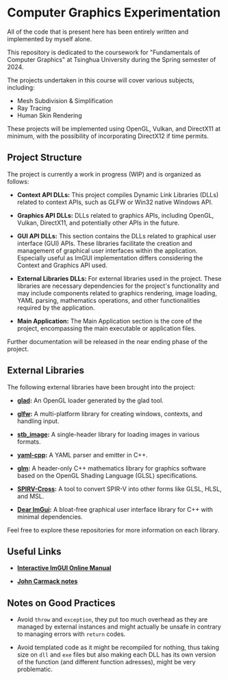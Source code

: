 # Computer Graphics Experimentation

All of the code that is present here has been entirely written and implemented by myself alone.

This repository is dedicated to the coursework for "Fundamentals of Computer Graphics" at Tsinghua University during the Spring semester of 2024.

The projects undertaken in this course will cover various subjects, including:

- Mesh Subdivision & Simplification
- Ray Tracing
- Human Skin Rendering

These projects will be implemented using OpenGL, Vulkan, and DirectX11 at minimum, with the possibility of incorporating DirectX12 if time permits.

## Project Structure

The project is currently a work in progress (WIP) and is organized as follows:

- **Context API DLLs:** This project compiles Dynamic Link Libraries (DLLs) related to context APIs, such as GLFW or Win32 native Windows API.

- **Graphics API DLLs:** DLLs related to graphics APIs, including OpenGL, Vulkan, DirectX11, and potentially other APIs in the future.

- **GUI API DLLs:** This section contains the DLLs related to graphical user interface (GUI) APIs. These libraries facilitate the creation and management of graphical user interfaces within the application. Especially useful as ImGUI implementation differs considering the Context and Graphics API used.

- **External Libraries DLLs:** For external libraries used in the project. These libraries are necessary dependencies for the project's functionality and may include components related to graphics rendering, image loading, YAML parsing, mathematics operations, and other functionalities required by the application.

- **Main Application:** The Main Application section is the core of the project, encompassing the main executable or application files.

Further documentation will be released in the near ending phase of the project.

## External Libraries

The following external libraries have been brought into the project:

- **[glad](https://github.com/Dav1dde/glad):** An OpenGL loader generated by the glad tool.

- **[glfw](https://github.com/glfw/glfw):** A multi-platform library for creating windows, contexts, and handling input.

- **[stb_image](https://github.com/nothings/stb):** A single-header library for loading images in various formats.

- **[yaml-cpp](https://github.com/jbeder/yaml-cpp):** A YAML parser and emitter in C++.

- **[glm](https://github.com/g-truc/glm):** A header-only C++ mathematics library for graphics software based on the OpenGL Shading Language (GLSL) specifications.

- **[SPIRV-Cross](https://github.com/KhronosGroup/SPIRV-Cross):** A tool to convert SPIR-V into other forms like GLSL, HLSL, and MSL.

- **[Dear ImGui](https://github.com/ocornut/imgui):** A bloat-free graphical user interface library for C++ with minimal dependencies.

Feel free to explore these repositories for more information on each library.

## Useful Links

- **[Interactive ImGUI Online Manual](https://pthom.github.io/imgui_manual_online/manual/imgui_manual.html)**

- **[John Carmack notes](https://cppdepend.com/blog/john-carmack-cpp-programming-legend/)**

## Notes on Good Practices

- Avoid `throw` and `exception`, they put too much overhead as they are managed by external instances and might actually be unsafe in contrary to managing errors with `return` codes.

- Avoid templated code as it might be recompiled for nothing, thus taking size on `dll` and `exe` files but also making each DLL has its own version of the function (and different function adresses), might be very problematic.
